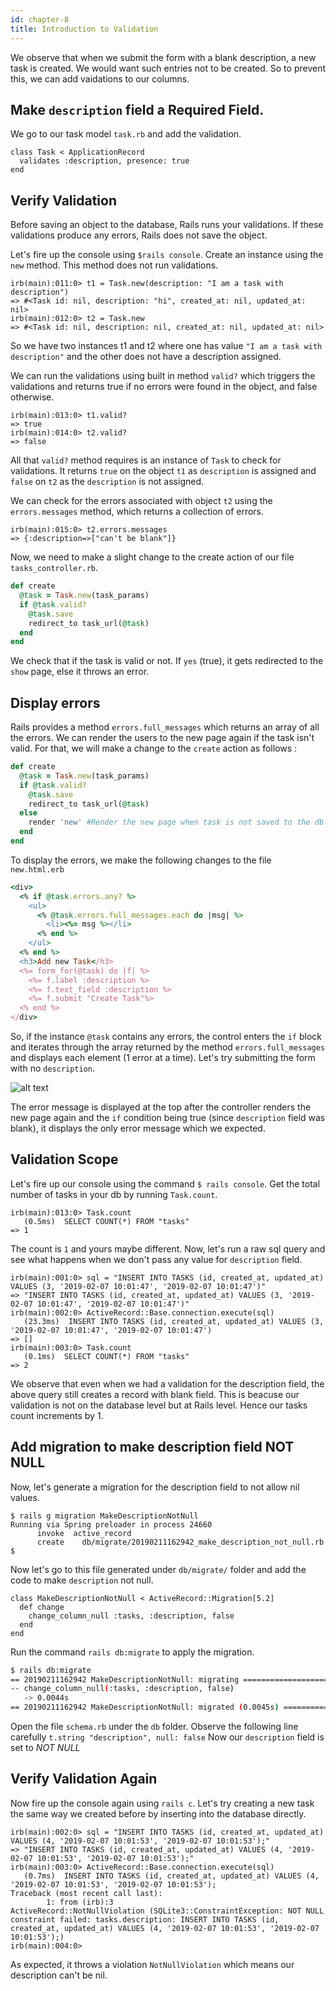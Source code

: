 ```yaml
---
id: chapter-8
title: Introduction to Validation
---
```


We observe that when we submit the form with a blank description, a new task is created.
We would want such entries not to be created. So to prevent this, we can add vaidations to our columns.

## Make `description` field  a Required Field.
We go to our task model `task.rb` and add the validation.

```msg
class Task < ApplicationRecord
  validates :description, presence: true
end
```
## Verify Validation

Before saving an object to the database, Rails runs your validations. If these validations produce any errors, Rails does not save the object.

Let's fire up the console using `$rails console`. 
Create an instance using the `new` method. 
This method does not run validations.

```msg
irb(main):011:0> t1 = Task.new(description: "I am a task with description")
=> #<Task id: nil, description: "hi", created_at: nil, updated_at: nil>
irb(main):012:0> t2 = Task.new
=> #<Task id: nil, description: nil, created_at: nil, updated_at: nil>
```

So we have two instances t1 and t2 where one has value `"I am a task with description"` and the other does not have a description assigned.

We can run the validations using built in method `valid?` which triggers the validations and returns true if no errors were found in the object, and false otherwise.

```msg
irb(main):013:0> t1.valid?
=> true
irb(main):014:0> t2.valid?
=> false
```
All that `valid?` method requires is an instance of `Task` to check for validations.
It returns `true` on the object `t1` as `description` is assigned and `false` on `t2` as the `description` is not assigned.

We can check for the errors associated with object `t2` using the `errors.messages` method, which returns a collection of errors.

```msg
irb(main):015:0> t2.errors.messages
=> {:description=>["can't be blank"]}
```
Now, we need to make a slight change to the create action of our file `tasks_controller.rb`.
```ruby
def create
  @task = Task.new(task_params)
  if @task.valid?
    @task.save
    redirect_to task_url(@task)
  end
end
```
We check that if the task is valid or not. If `yes` (true), it gets redirected to the `show` page, else it throws an error.

## Display errors

Rails provides a method `errors.full_messages` which returns an array of all the errors. We can render the users to the new page again if the task isn't valid. For that, we will make a change to the `create` action as follows :

```ruby
def create
  @task = Task.new(task_params)
  if @task.valid?
    @task.save
    redirect_to task_url(@task)
  else
    render 'new' #Render the new page when task is not saved to the db.
  end
end
```

To display the errors, we make the following changes to the file `new.html.erb`
```ruby
<div>
  <% if @task.errors.any? %>
    <ul>
      <% @task.errors.full_messages.each do |msg| %>
        <li><%= msg %></li>
      <% end %>
    </ul>
  <% end %>
  <h3>Add new Task</h3>
  <%= form_for(@task) do |f| %>
    <%= f.label :description %>
    <%= f.text_field :description %>
    <%= f.submit "Create Task"%>
  <% end %>
</div>
```
So, if the instance `@task` contains any errors, the control enters the `if` block and iterates through the array returned by the method `errors.full_messages` and displays each element (1 error at a time). Let's try submitting the form with no `description`.

![alt text](./../img/DisplayErrorMessage.png)

The error message is displayed at the top after the controller renders the new page again and the `if` condition being true (since `description` field was blank), it displays the only error message which we expected.

## Validation Scope

Let's fire up our console using the command `$ rails console`. 
Get the total number of tasks in your db by running `Task.count`.

```msg
irb(main):013:0> Task.count
   (0.5ms)  SELECT COUNT(*) FROM "tasks"
=> 1
```

The count is `1` and yours maybe different. 
Now, let's run a raw sql query and see what happens when we don't pass any value for `description` field.

```msg
irb(main):001:0> sql = "INSERT INTO TASKS (id, created_at, updated_at) VALUES (3, '2019-02-07 10:01:47', '2019-02-07 10:01:47')"
=> "INSERT INTO TASKS (id, created_at, updated_at) VALUES (3, '2019-02-07 10:01:47', '2019-02-07 10:01:47')"
irb(main):002:0> ActiveRecord::Base.connection.execute(sql)
   (23.3ms)  INSERT INTO TASKS (id, created_at, updated_at) VALUES (3, '2019-02-07 10:01:47', '2019-02-07 10:01:47')
=> []
irb(main):003:0> Task.count
   (0.1ms)  SELECT COUNT(*) FROM "tasks"
=> 2
```
We observe that even when we had a validation for the description field, the above query still creates a record with blank field. This is beacuse our validation is not on the database level but at Rails level. Hence our tasks count increments by 1.

## Add migration to make description field NOT NULL

 Now, let's generate a migration for the description field to not allow nil values.
```msg
$ rails g migration MakeDescriptionNotNull
Running via Spring preloader in process 24660
      invoke  active_record
      create    db/migrate/20190211162942_make_description_not_null.rb
$
```

Now let's go to this file generated under `db/migrate/` folder and add the code to make `description` not null.

```msg
class MakeDescriptionNotNull < ActiveRecord::Migration[5.2]
  def change
  	change_column_null :tasks, :description, false
  end
end
```
Run the command `rails db:migrate` to apply the migration.

```bash
$ rails db:migrate
== 20190211162942 MakeDescriptionNotNull: migrating ===========================
-- change_column_null(:tasks, :description, false)
   -> 0.0044s
== 20190211162942 MakeDescriptionNotNull: migrated (0.0045s) ==================

```

Open the file `schema.rb` under the `db` folder. Observe the following line carefully
`t.string "description", null: false`
Now our `description` field is set to *NOT NULL*

## Verify Validation Again

Now fire up the console again using `rails c`.
Let's try creating a new task the same way we created before by inserting into the database directly.

```msg
irb(main):002:0> sql = "INSERT INTO TASKS (id, created_at, updated_at) VALUES (4, '2019-02-07 10:01:53', '2019-02-07 10:01:53');"
=> "INSERT INTO TASKS (id, created_at, updated_at) VALUES (4, '2019-02-07 10:01:53', '2019-02-07 10:01:53');"
irb(main):003:0> ActiveRecord::Base.connection.execute(sql)
   (0.7ms)  INSERT INTO TASKS (id, created_at, updated_at) VALUES (4, '2019-02-07 10:01:53', '2019-02-07 10:01:53');
Traceback (most recent call last):
        1: from (irb):3
ActiveRecord::NotNullViolation (SQLite3::ConstraintException: NOT NULL constraint failed: tasks.description: INSERT INTO TASKS (id, created_at, updated_at) VALUES (4, '2019-02-07 10:01:53', '2019-02-07 10:01:53');)
irb(main):004:0>
```
As expected, it throws a violation `NotNullViolation` which means our description can't be nil.
